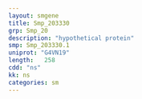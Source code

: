 ```yaml
---
layout: smgene
title: Smp_203330
grp: Smp_20
description: "hypothetical protein"
smp: Smp_203330.1
uniprot: "G4VN19"
length:   258
cdd: "ns"
kk: ns
categories: sm
---
```

